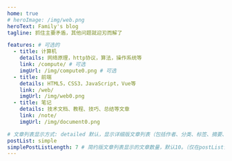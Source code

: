 ```yaml
---
home: true
# heroImage: /img/web.png
heroText: Family's blog
tagline: 抓住主要矛盾，其他问题就迎刃而解了

features: # 可选的
  - title: 计算机
    details: 网络原理，http协议，算法，操作系统等
    link: /compute/ # 可选
    imgUrl: /img/compute0.png # 可选
  - title: 前端
    details: HTML5，CSS3，JavaScript，Vue等
    link: /web/
    imgUrl: /img/web0.png
  - title: 笔记
    details: 技术文档、教程、技巧、总结等文章
    link: /note/
    imgUrl: /img/document0.png

# 文章列表显示方式: detailed 默认，显示详细版文章列表（包括作者、分类、标签、摘要、分页等）| simple => 显示简约版文章列表（仅标题和日期）| none 不显示文章列表
postList: simple
simplePostListLength: 7 # 简约版文章列表显示的文章数量，默认10。（仅在postList设置为simple时生效）
---
```


